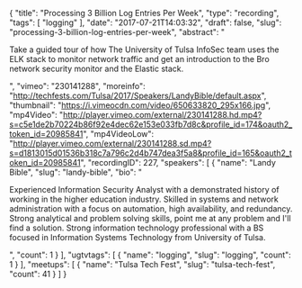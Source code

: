 {
  "title": "Processing 3 Billion Log Entries Per Week",
  "type": "recording",
  "tags": [
    "logging"
  ],
  "date": "2017-07-21T14:03:32",
  "draft": false,
  "slug": "processing-3-billion-log-entries-per-week",
  "abstract": "<p>Take a guided tour of how The University of Tulsa InfoSec team uses the ELK stack to monitor network traffic and get an introduction to the Bro network security monitor and the Elastic stack.</p>",
  "vimeo": "230141288",
  "moreinfo": "http://techfests.com/Tulsa/2017/Speakers/LandyBible/default.aspx",
  "thumbnail": "https://i.vimeocdn.com/video/650633820_295x166.jpg",
  "mp4Video": "http://player.vimeo.com/external/230141288.hd.mp4?s=c5e1de2b70224b86f92e4dec62e153e033fb7d8c&profile_id=174&oauth2_token_id=20985841",
  "mp4VideoLow": "http://player.vimeo.com/external/230141288.sd.mp4?s=d1813015d01536b318c7a796c2d4b747dea3f5a8&profile_id=165&oauth2_token_id=20985841",
  "recordingID": 227,
  "speakers": [
    {
      "name": "Landy Bible",
      "slug": "landy-bible",
      "bio": "<p>Experienced Information Security Analyst with a demonstrated history of working in the higher education industry. Skilled in systems and network administration with a focus on automation, high availability, and redundancy. Strong analytical and problem solving skills, point me at any problem and I'll find a solution. Strong information technology professional with a BS focused in Information Systems Technology from University of Tulsa.</p>",
      "count": 1
    }
  ],
  "ugtvtags": [
    {
      "name": "logging",
      "slug": "logging",
      "count": 1
    }
  ],
  "meetups": [
    {
      "name": "Tulsa Tech Fest",
      "slug": "tulsa-tech-fest",
      "count": 41
    }
  ]
}
